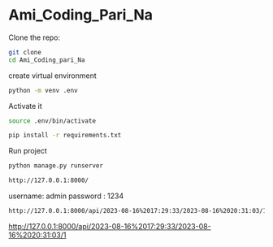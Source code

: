 # Ami_Coding_Pari_Na

Clone the repo:
```bash
git clone
cd Ami_Coding_pari_Na
```

create virtual environment
```bash
python -m venv .env
```
Activate it
```bash
source .env/bin/activate
```

```bash
pip install -r requirements.txt
```
Run project
```bash
python manage.py runserver
```


```bash
http://127.0.0.1:8000/
```
username: admin
password : 1234

```bash
http://127.0.0.1:8000/api/2023-08-16%2017:29:33/2023-08-16%2020:31:03/1
```






http://127.0.0.1:8000/api/2023-08-16%2017:29:33/2023-08-16%2020:31:03/1
